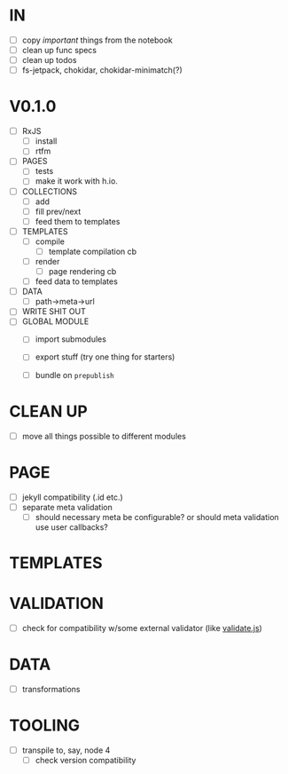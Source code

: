 # IN
- [ ] copy _important_ things from the notebook
- [ ] clean up func specs
- [ ] clean up todos
- [ ] fs-jetpack, chokidar, chokidar-minimatch(?)

# V0.1.0
- [ ] RxJS
    - [ ] install
    - [ ] rtfm
- [ ] PAGES
    - [ ] tests
    - [ ] make it work with h.io.
- [ ] COLLECTIONS
    - [ ] add
    - [ ] fill prev/next
    - [ ] feed them to templates
- [ ] TEMPLATES
    - [ ] compile
        - [ ] template compilation cb
    - [ ] render
        - [ ] page rendering cb
    - [ ] feed data to templates
- [ ] DATA
    - [ ] path→meta→url
- [ ] WRITE SHIT OUT
- [ ] GLOBAL MODULE
    - [ ] import submodules
    - [ ] export stuff (try one thing for starters)
    - [ ] bundle on `prepublish`

    
# CLEAN UP
- [ ] move all things possible to different modules



# PAGE
- [ ] jekyll compatibility (.id etc.)
- [ ] separate meta validation
    - [ ] should necessary meta be configurable? or should meta validation use user callbacks?

# TEMPLATES

# VALIDATION
- [ ] check for compatibility w/some external validator (like [validate.js](http://validatejs.org/))

# DATA
- [ ] transformations

# TOOLING
- [ ] transpile to, say, node 4
    - [ ] check version compatibility
